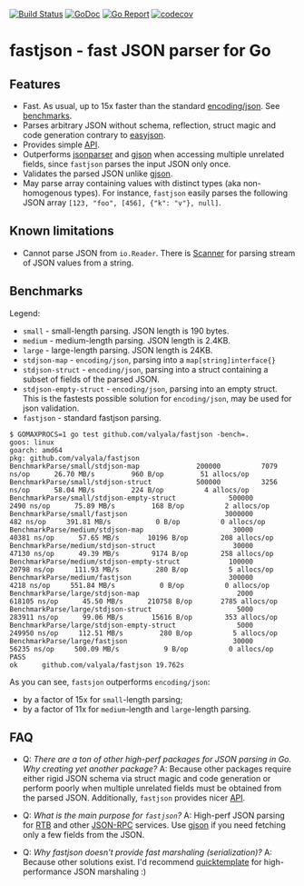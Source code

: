 [![Build Status](https://travis-ci.org/valyala/fastjson.svg)](https://travis-ci.org/valyala/fastjson)
[![GoDoc](https://godoc.org/github.com/valyala/fastjson?status.svg)](http://godoc.org/github.com/valyala/fastjson)
[![Go Report](https://goreportcard.com/badge/github.com/valyala/fastjson)](https://goreportcard.com/report/github.com/valyala/fastjson)
[![codecov](https://codecov.io/gh/valyala/fastjson/branch/master/graph/badge.svg)](https://codecov.io/gh/valyala/fastjson)

# fastjson - fast JSON parser for Go


## Features

  * Fast. As usual, up to 15x faster than the standard [encoding/json](https://golang.org/pkg/encoding/json/).
    See [benchmarks](#benchmarks).
  * Parses arbitrary JSON without schema, reflection, struct magic and code generation
    contrary to [easyjson](https://github.com/mailru/easyjson).
  * Provides simple [API](http://godoc.org/github.com/valyala/fastjson).
  * Outperforms [jsonparser](https://github.com/buger/jsonparser) and [gjson](https://github.com/tidwall/gjson)
    when accessing multiple unrelated fields, since `fastjson` parses the input JSON only once.
  * Validates the parsed JSON unlike [gjson](https://github.com/tidwall/gjson).
  * May parse array containing values with distinct types (aka non-homogenous types).
    For instance, `fastjson` easily parses the following JSON array `[123, "foo", [456], {"k": "v"}, null]`.


## Known limitations

  * Cannot parse JSON from `io.Reader`. There is [Scanner](https://godoc.org/github.com/valyala/fastjson#Scanner)
    for parsing stream of JSON values from a string.


## Benchmarks

Legend:

  * `small` - small-length parsing. JSON length is 190 bytes.
  * `medium` - medium-length parsing. JSON length is 2.4KB.
  * `large` - large-length parsing. JSON length is 24KB.
  * `stdjson-map` - `encoding/json`, parsing into a `map[string]interface{}`
  * `stdjson-struct` - `encoding/json`, parsing into a struct containing
    a subset of fields of the parsed JSON.
  * `stdjson-empty-struct` - `encoding/json`, parsing into an empty struct.
    This is the fastests possible solution for `encoding/json`, may be used
    for json validation.
  * `fastjson` - standard fastjson parsing.

```
$ GOMAXPROCS=1 go test github.com/valyala/fastjson -bench=.
goos: linux
goarch: amd64
pkg: github.com/valyala/fastjson
BenchmarkParse/small/stdjson-map         	  200000	      7079 ns/op	  26.70 MB/s	     960 B/op	      51 allocs/op
BenchmarkParse/small/stdjson-struct      	  500000	      3256 ns/op	  58.04 MB/s	     224 B/op	       4 allocs/op
BenchmarkParse/small/stdjson-empty-struct         	  500000	      2490 ns/op	  75.89 MB/s	     168 B/op	       2 allocs/op
BenchmarkParse/small/fastjson                     	 3000000	       482 ns/op	 391.81 MB/s	       0 B/op	       0 allocs/op
BenchmarkParse/medium/stdjson-map                 	   30000	     40381 ns/op	  57.65 MB/s	   10196 B/op	     208 allocs/op
BenchmarkParse/medium/stdjson-struct              	   30000	     47130 ns/op	  49.39 MB/s	    9174 B/op	     258 allocs/op
BenchmarkParse/medium/stdjson-empty-struct        	  100000	     20798 ns/op	 111.93 MB/s	     280 B/op	       5 allocs/op
BenchmarkParse/medium/fastjson                    	  300000	      4218 ns/op	 551.84 MB/s	       0 B/op	       0 allocs/op
BenchmarkParse/large/stdjson-map                  	    2000	    618105 ns/op	  45.50 MB/s	  210758 B/op	    2785 allocs/op
BenchmarkParse/large/stdjson-struct               	    5000	    283911 ns/op	  99.06 MB/s	   15616 B/op	     353 allocs/op
BenchmarkParse/large/stdjson-empty-struct         	    5000	    249950 ns/op	 112.51 MB/s	     280 B/op	       5 allocs/op
BenchmarkParse/large/fastjson                     	   30000	     56235 ns/op	 500.09 MB/s	       9 B/op	       0 allocs/op
PASS
ok  	github.com/valyala/fastjson	19.762s
```

As you can see, `fastsjon` outperforms `encoding/json`:

  * by a factor of 15x for `small`-length parsing;
  * by a factor of 11x for `medium`-length and `large`-length parsing.


## FAQ

  * Q: _There are a ton of other high-perf packages for JSON parsing in Go. Why creating yet another package?_
    A: Because other packages require either rigid JSON schema via struct magic
       and code generation or perform poorly when multiple unrelated fields
       must be obtained from the parsed JSON.
       Additionally, `fastjson` provides nicer [API](http://godoc.org/github.com/valyala/fastjson).

  * Q: _What is the main purpose for `fastjson`?_
    A: High-perf JSON parsing for [RTB](https://www.iab.com/wp-content/uploads/2015/05/OpenRTB_API_Specification_Version_2_3_1.pdf)
       and other [JSON-RPC](https://en.wikipedia.org/wiki/JSON-RPC) services.
       Use [gjson](https://github.com/tidwall/gjson) if you need fetching only a few fields from the JSON.

  * Q: _Why fastjson doesn't provide fast marshaling (serialization)?_
    A: Because other solutions exist. I'd recommend [quicktemplate](https://github.com/valyala/quicktemplate#use-cases)
       for high-performance JSON marshaling :)

